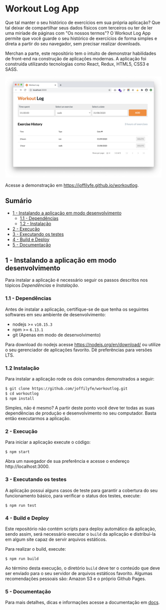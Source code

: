 # Workout Log App

Que tal manter o seu histórico de exercícios em sua própria aplicação? Que tal deixar de compartilhar seus dados físicos com terceiros ou ter de ler uma miríade de páginas com "Os nossos termos"? O Workout Log App permite que você guarde o seu histórico de exercícios de forma simples e direta a partir do seu navegador, sem precisar realizar downloads.

Merchan a parte, este repositório tem o intuito de demonstrar habilidades de front-end na construção de aplicações modernas. A aplicação foi construída utilizando tecnologias como React, Redux, HTML5, CSS3 e SASS.

![Workout Log - Screenshot](docs/appscreen.png)

Acesse a demonstração em https://joffilyfe.github.io/workoutlog.

## Sumário
- [1 - Instalando a aplicação em modo desenvolvimento](#1---instalando-a-aplicação-em-modo-desenvolvimento)
    - [1.1 - Dependências](#11---dependências)
    - [1.2 - Instalação](#12-instalação)
- [2 - Execução](#2---execução)
- [3 - Executando os testes](#3---executando-os-testes)
- [4 - Build e Deploy](#4---build-e-deploy)
- [5 - Documentação](5---documentação)

## 1 - Instalando a aplicação em modo desenvolvimento

Para instalar a aplicação é necessário seguir os passos descritos nos tópicos _Dependências_ e _Instalação_.

### 1.1 - Dependências

Antes de instalar a aplicação, certifique-se de que tenha os seguintes softwares em seu ambiente de desenvolvimento:

- nodejs >= `v10.15.3`
- npm >= `6.13.1`
- git (Apenas em modo de desenvolvimento)

Para download do nodejs acesse https://nodejs.org/en/download/ ou utilize o seu gerenciador de aplicações favorito. Dê preferências para versões LTS.

### 1.2 Instalação

Para instalar a aplicação rode os dois comandos demonstrados a seguir:

```shell
$ git clone https://github.com/joffilyfe/workoutlog.git
$ cd workoutlog
$ npm install
```

Simples, não é mesmo? A partir deste ponto você deve ter todas as suas dependências de produção e desenvolvimento no seu computador. Basta então executarmos a aplicação.

### 2 - Execução

Para iniciar a aplicação execute o código:

```shell
$ npm start
```

Abra um navegador de sua preferência e acesse o endereço http://localhost:3000.

### 3 - Executando os testes

A aplicação possui alguns casos de teste para garantir a cobertura do seu funcionamento básico, para verificar o status dos testes, execute:

```shell
$ npm run test
```

### 4 - Build e Deploy

Este repositório não contém scripts para deploy automático da aplicação, sendo assim, será necessário executar o `build` da aplicação e distribuí-la em algum site capaz de servir arquivos estáticos.

Para realizar o build, execute:

```shell
$ npm run build
```

Ao término desta execução, o diretório `build` deve ter o conteúdo que deve ser enviado para o seu servidor de arquivos estáticos favorito. Algumas recomendações pessoais são: Amazon S3 e o próprio Github Pages.

### 5 - Documentação

Para mais detalhes, dicas e informações acesse a documentação em [docs](./docs/README.md).